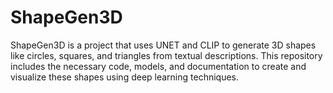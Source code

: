 # ShapeGen3D
ShapeGen3D is a project that uses UNET and CLIP to generate 3D shapes like circles, squares, and triangles from textual descriptions. This repository includes the necessary code, models, and documentation to create and visualize these shapes using deep learning techniques.
